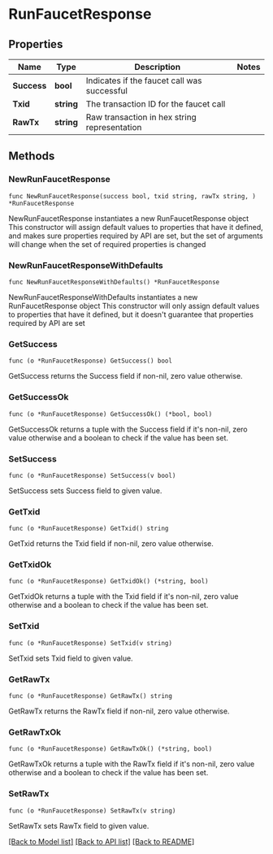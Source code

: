 # RunFaucetResponse

## Properties

Name | Type | Description | Notes
------------ | ------------- | ------------- | -------------
**Success** | **bool** | Indicates if the faucet call was successful | 
**Txid** | **string** | The transaction ID for the faucet call | 
**RawTx** | **string** | Raw transaction in hex string representation | 

## Methods

### NewRunFaucetResponse

`func NewRunFaucetResponse(success bool, txid string, rawTx string, ) *RunFaucetResponse`

NewRunFaucetResponse instantiates a new RunFaucetResponse object
This constructor will assign default values to properties that have it defined,
and makes sure properties required by API are set, but the set of arguments
will change when the set of required properties is changed

### NewRunFaucetResponseWithDefaults

`func NewRunFaucetResponseWithDefaults() *RunFaucetResponse`

NewRunFaucetResponseWithDefaults instantiates a new RunFaucetResponse object
This constructor will only assign default values to properties that have it defined,
but it doesn't guarantee that properties required by API are set

### GetSuccess

`func (o *RunFaucetResponse) GetSuccess() bool`

GetSuccess returns the Success field if non-nil, zero value otherwise.

### GetSuccessOk

`func (o *RunFaucetResponse) GetSuccessOk() (*bool, bool)`

GetSuccessOk returns a tuple with the Success field if it's non-nil, zero value otherwise
and a boolean to check if the value has been set.

### SetSuccess

`func (o *RunFaucetResponse) SetSuccess(v bool)`

SetSuccess sets Success field to given value.


### GetTxid

`func (o *RunFaucetResponse) GetTxid() string`

GetTxid returns the Txid field if non-nil, zero value otherwise.

### GetTxidOk

`func (o *RunFaucetResponse) GetTxidOk() (*string, bool)`

GetTxidOk returns a tuple with the Txid field if it's non-nil, zero value otherwise
and a boolean to check if the value has been set.

### SetTxid

`func (o *RunFaucetResponse) SetTxid(v string)`

SetTxid sets Txid field to given value.


### GetRawTx

`func (o *RunFaucetResponse) GetRawTx() string`

GetRawTx returns the RawTx field if non-nil, zero value otherwise.

### GetRawTxOk

`func (o *RunFaucetResponse) GetRawTxOk() (*string, bool)`

GetRawTxOk returns a tuple with the RawTx field if it's non-nil, zero value otherwise
and a boolean to check if the value has been set.

### SetRawTx

`func (o *RunFaucetResponse) SetRawTx(v string)`

SetRawTx sets RawTx field to given value.



[[Back to Model list]](../README.md#documentation-for-models) [[Back to API list]](../README.md#documentation-for-api-endpoints) [[Back to README]](../README.md)


